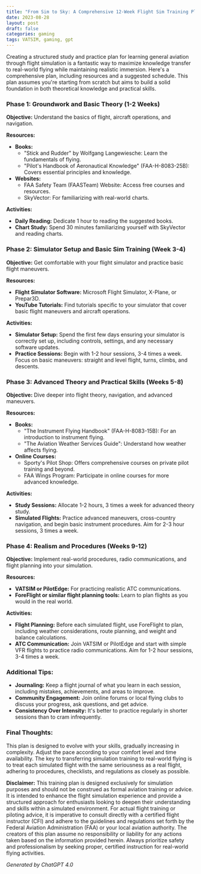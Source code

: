 ```yaml
---
title: "From Sim to Sky: A Comprehensive 12-Week Flight Sim Training Plan for Aspiring Pilots"
date: 2023-08-28
layout: post
draft: false
categories: gaming
tags: VATSIM, gaming, gpt
---
```


Creating a structured study and practice plan for learning general aviation through flight simulation is a fantastic way to maximize knowledge transfer to real-world flying while maintaining realistic immersion. Here's a comprehensive plan, including resources and a suggested schedule. This plan assumes you're starting from scratch but aims to build a solid foundation in both theoretical knowledge and practical skills.


### Phase 1: Groundwork and Basic Theory (1-2 Weeks)

**Objective:** Understand the basics of flight, aircraft operations, and navigation.

**Resources:**
- **Books:**
  - "Stick and Rudder" by Wolfgang Langewiesche: Learn the fundamentals of flying.
  - "Pilot's Handbook of Aeronautical Knowledge" (FAA-H-8083-25B): Covers essential principles and knowledge.
- **Websites:**
  - FAA Safety Team (FAASTeam) Website: Access free courses and resources.
  - SkyVector: For familiarizing with real-world charts.

**Activities:**
- **Daily Reading:** Dedicate 1 hour to reading the suggested books.
- **Chart Study:** Spend 30 minutes familiarizing yourself with SkyVector and reading charts.

### Phase 2: Simulator Setup and Basic Sim Training (Week 3-4)

**Objective:** Get comfortable with your flight simulator and practice basic flight maneuvers.

**Resources:**
- **Flight Simulator Software:** Microsoft Flight Simulator, X-Plane, or Prepar3D.
- **YouTube Tutorials:** Find tutorials specific to your simulator that cover basic flight maneuvers and aircraft operations.

**Activities:**
- **Simulator Setup:** Spend the first few days ensuring your simulator is correctly set up, including controls, settings, and any necessary software updates.
- **Practice Sessions:** Begin with 1-2 hour sessions, 3-4 times a week. Focus on basic maneuvers: straight and level flight, turns, climbs, and descents.

### Phase 3: Advanced Theory and Practical Skills (Weeks 5-8)

**Objective:** Dive deeper into flight theory, navigation, and advanced maneuvers.

**Resources:**
- **Books:**
  - "The Instrument Flying Handbook" (FAA-H-8083-15B): For an introduction to instrument flying.
  - "The Aviation Weather Services Guide": Understand how weather affects flying.
- **Online Courses:** 
  - Sporty's Pilot Shop: Offers comprehensive courses on private pilot training and beyond.
  - FAA Wings Program: Participate in online courses for more advanced knowledge.

**Activities:**
- **Study Sessions:** Allocate 1-2 hours, 3 times a week for advanced theory study.
- **Simulated Flights:** Practice advanced maneuvers, cross-country navigation, and begin basic instrument procedures. Aim for 2-3 hour sessions, 3 times a week.

### Phase 4: Realism and Procedures (Weeks 9-12)

**Objective:** Implement real-world procedures, radio communications, and flight planning into your simulation.

**Resources:**
- **VATSIM or PilotEdge:** For practicing realistic ATC communications.
- **ForeFlight or similar flight planning tools:** Learn to plan flights as you would in the real world.

**Activities:**
- **Flight Planning:** Before each simulated flight, use ForeFlight to plan, including weather considerations, route planning, and weight and balance calculations.
- **ATC Communication:** Join VATSIM or PilotEdge and start with simple VFR flights to practice radio communications. Aim for 1-2 hour sessions, 3-4 times a week.

### Additional Tips:
- **Journaling:** Keep a flight journal of what you learn in each session, including mistakes, achievements, and areas to improve.
- **Community Engagement:** Join online forums or local flying clubs to discuss your progress, ask questions, and get advice.
- **Consistency Over Intensity:** It's better to practice regularly in shorter sessions than to cram infrequently.

### Final Thoughts:
This plan is designed to evolve with your skills, gradually increasing in complexity. Adjust the pace according to your comfort level and time availability. The key to transferring simulation training to real-world flying is to treat each simulated flight with the same seriousness as a real flight, adhering to procedures, checklists, and regulations as closely as possible.


**Disclaimer:** This training plan is designed exclusively for simulation purposes and should not be construed as formal aviation training or advice. It is intended to enhance the flight simulation experience and provide a structured approach for enthusiasts looking to deepen their understanding and skills within a simulated environment. For actual flight training or piloting advice, it is imperative to consult directly with a certified flight instructor (CFI) and adhere to the guidelines and regulations set forth by the Federal Aviation Administration (FAA) or your local aviation authority. The creators of this plan assume no responsibility or liability for any actions taken based on the information provided herein. Always prioritize safety and professionalism by seeking proper, certified instruction for real-world flying activities.

*Generated by ChatGPT 4.0*